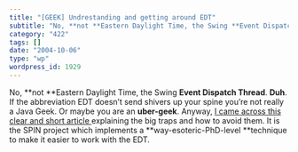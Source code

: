 ```yaml
---
title: "[GEEK] Undrestanding and getting around EDT"
subtitle: "No, **not **Eastern Daylight Time, the Swing **Event Dispatch Thread**. **Duh**. If the abbreviation..."
category: "422"
tags: []
date: "2004-10-06"
type: "wp"
wordpress_id: 1929
---
```

No, **not **Eastern Daylight Time, the Swing **Event Dispatch Thread**. **Duh**. If the abbreviation EDT doesn’t send shivers up your spine you’re not really a Java Geek. Or maybe you are an **uber-geek**. 
Anyway, [I came across this clear and short article ](http://spin.sourceforge.net/)explaining the big traps and how to avoid them. It is the SPIN project which implements a **way-esoteric-PhD-level **technique to make it easier to work with the EDT.